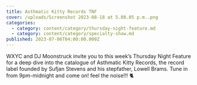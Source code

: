 ```yaml
---
title: Asthmatic Kitty Records TNF
cover: /uploads/Screenshot 2023-08-18 at 5.08.05 p.m..png
categories:
  - category: content/category/thursday-night-feature.md
  - category: content/category/specialty-show.md
published: 2023-07-06T04:00:00.000Z
---
```


WXYC and DJ Moonstruck invite you to this week’s Thursday Night Feature for a deep dive into the catalogue of Asthmatic Kitty Records, the record label founded by Sufjan Stevens and his stepfather, Lowell Brams. Tune in from 9pm-midnight and come on! feel the noise!!! 🐈
